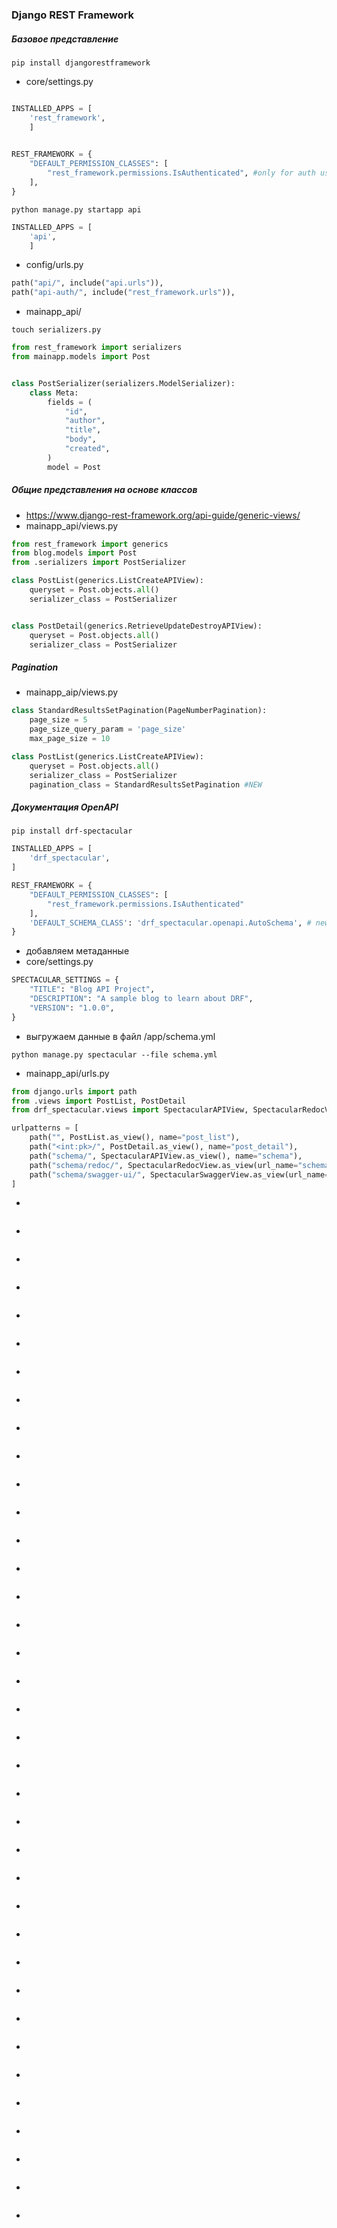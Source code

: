 ### Django REST Framework

##### Базовое представление

```
pip install djangorestframework
```
* core/settings.py
```python

INSTALLED_APPS = [
	'rest_framework',
	]
	

REST_FRAMEWORK = {
    "DEFAULT_PERMISSION_CLASSES": [
        "rest_framework.permissions.IsAuthenticated", #only for auth users
    ],
}
```
```
python manage.py startapp api
```
```python
INSTALLED_APPS = [
	'api',
	]
```
* config/urls.py
```python
path("api/", include("api.urls")),
path("api-auth/", include("rest_framework.urls")),
```
* mainapp_api/
```
touch serializers.py
```
```python
from rest_framework import serializers
from mainapp.models import Post


class PostSerializer(serializers.ModelSerializer):
    class Meta:
        fields = (
            "id",
            "author",
            "title",
            "body",
            "created",
        )
        model = Post

```
##### Общие представления на основе классов
* https://www.django-rest-framework.org/api-guide/generic-views/
* mainapp_api/views.py
```python
from rest_framework import generics
from blog.models import Post
from .serializers import PostSerializer

class PostList(generics.ListCreateAPIView):
    queryset = Post.objects.all()
    serializer_class = PostSerializer


class PostDetail(generics.RetrieveUpdateDestroyAPIView):
    queryset = Post.objects.all()
    serializer_class = PostSerializer
```
##### Pagination
* mainapp_aip/views.py
```python
class StandardResultsSetPagination(PageNumberPagination):
    page_size = 5
    page_size_query_param = 'page_size'
    max_page_size = 10

class PostList(generics.ListCreateAPIView):
    queryset = Post.objects.all()
    serializer_class = PostSerializer
    pagination_class = StandardResultsSetPagination #NEW
```
##### Документация OpenAPI
```
pip install drf-spectacular
```
```python
INSTALLED_APPS = [
    'drf_spectacular',
]

REST_FRAMEWORK = {
    "DEFAULT_PERMISSION_CLASSES": [
        "rest_framework.permissions.IsAuthenticated"
    ],
    'DEFAULT_SCHEMA_CLASS': 'drf_spectacular.openapi.AutoSchema', # new
}
```
* добавляем метаданные
* core/settings.py
```python
SPECTACULAR_SETTINGS = {
    "TITLE": "Blog API Project",
    "DESCRIPTION": "A sample blog to learn about DRF",
    "VERSION": "1.0.0",
}
```
* выгружаем данные в файл /app/schema.yml
```
python manage.py spectacular --file schema.yml
```
* mainapp_api/urls.py
```python
from django.urls import path
from .views import PostList, PostDetail
from drf_spectacular.views import SpectacularAPIView, SpectacularRedocView, SpectacularSwaggerView

urlpatterns = [
    path("", PostList.as_view(), name="post_list"),
    path("<int:pk>/", PostDetail.as_view(), name="post_detail"),
    path("schema/", SpectacularAPIView.as_view(), name="schema"),
    path("schema/redoc/", SpectacularRedocView.as_view(url_name="schema"), name="redoc"),
    path("schema/swagger-ui/", SpectacularSwaggerView.as_view(url_name="schema"), name="swagger-ui")
]
```
* 
```

```
* 
```

```
* 
```

```
* 
```

```
* 
```

```
* 
```

```
* 
```

```
* 
```

```
* 
```

```
* 
```

```
* 
```

```
* 
```

```
* 
```

```
* 
```

```
* 
```

```
* 
```

```
* 
```

```
* 
```

```
* 
```

```
* 
```

```
* 
```

```
* 
```

```
* 
```

```
* 
```

```
* 
```

```
* 
```

```
* 
```

```
* 
```

```
* 
```

```
* 
```

```
* 
```

```
* 
```

```
* 
```

```
* 
```

```
* 
```

```
* 
```

```
* 
```

```
